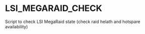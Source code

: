 LSI_MEGARAID_CHECK
==================

Script to check LSI MegaRaid state (check raid helath and hotspare availability)
